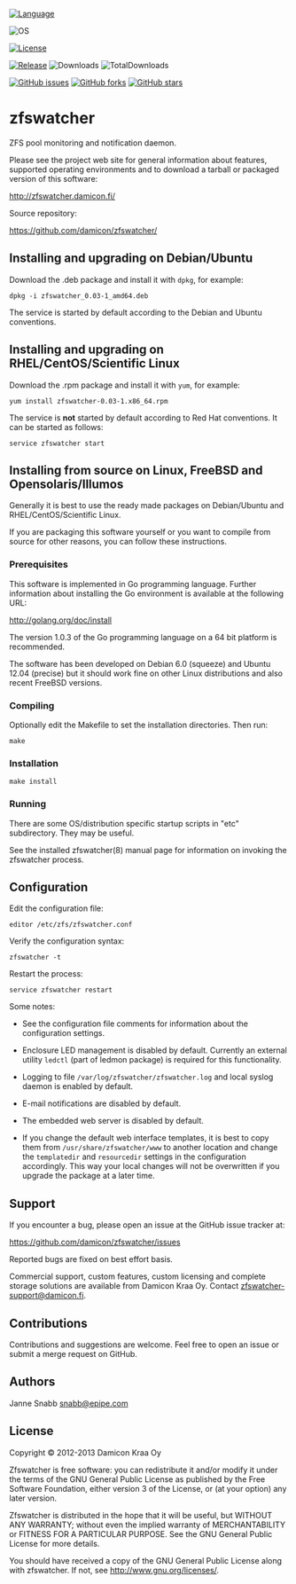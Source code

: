 [![Language](https://img.shields.io/badge/language-Go-brightgreen.svg)](https://golang.org/)

![OS](https://img.shields.io/badge/os-Linux%2C%20FreeBSD%2C%20Solaris%2C%20OpenSolaris%2C%20OpenIndiana-brightgreen.svg)

[![License](https://img.shields.io/github/license/rouben/zfswatcher.svg)](COPYING)

[![Release](https://img.shields.io/github/release/rouben/zfswatcher.svg)](https://github.com/rouben/zfswatcher/releases)
![Downloads](https://img.shields.io/github/downloads/rouben/zfswatcher/latest/total.svg)
![TotalDownloads](https://img.shields.io/github/downloads/rouben/zfswatcher/total.svg)

[![GitHub issues](https://img.shields.io/github/issues/rouben/zfswatcher.svg)](https://github.com/rouben/zfswatcher/issues)
[![GitHub forks](https://img.shields.io/github/forks/rouben/zfswatcher.svg)](https://github.com/rouben/zfswatcher/network)
[![GitHub stars](https://img.shields.io/github/stars/rouben/zfswatcher.svg)](https://github.com/rouben/zfswatcher/stargazers)

zfswatcher
==========

ZFS pool monitoring and notification daemon.

Please see the project web site for general information about features,
supported operating environments and to download a tarball or packaged
version of this software:

http://zfswatcher.damicon.fi/

Source repository:

https://github.com/damicon/zfswatcher/


Installing and upgrading on Debian/Ubuntu
-----------------------------------------

Download the .deb package and install it with `dpkg`, for example:

    dpkg -i zfswatcher_0.03-1_amd64.deb

The service is started by default according to the Debian and Ubuntu
conventions.


Installing and upgrading on RHEL/CentOS/Scientific Linux
--------------------------------------------------------

Download the .rpm package and install it with `yum`, for example:

    yum install zfswatcher-0.03-1.x86_64.rpm

The service is **not** started by default according to Red Hat
conventions. It can be started as follows:

    service zfswatcher start


Installing from source on Linux, FreeBSD and Opensolaris/Illumos
-------------------------------------------

Generally it is best to use the ready made packages on Debian/Ubuntu
and RHEL/CentOS/Scientific Linux.

If you are packaging this software yourself or you want to compile
from source for other reasons, you can follow these instructions.


### Prerequisites

This software is implemented in Go programming language. Further
information about installing the Go environment is available
at the following URL:

http://golang.org/doc/install

The version 1.0.3 of the Go programming language on a 64 bit platform
is recommended.

The software has been developed on Debian 6.0 (squeeze) and Ubuntu 12.04
(precise) but it should work fine on other Linux distributions and also
recent FreeBSD versions.


### Compiling

Optionally edit the Makefile to set the installation directories.
Then run:

    make


### Installation

    make install


### Running

There are some OS/distribution specific startup scripts in "etc"
subdirectory. They may be useful.

See the installed zfswatcher(8) manual page for information on invoking
the zfswatcher process.


Configuration
-------------

Edit the configuration file:

    editor /etc/zfs/zfswatcher.conf

Verify the configuration syntax:

    zfswatcher -t

Restart the process:

    service zfswatcher restart

Some notes:

- See the configuration file comments for information about the configuration
  settings.

- Enclosure LED management is disabled by default. Currently an external
  utility `ledctl` (part of ledmon package) is required for this
  functionality.

- Logging to file `/var/log/zfswatcher/zfswatcher.log` and local syslog
  daemon is enabled by default.

- E-mail notifications are disabled by default.

- The embedded web server is disabled by default.

- If you change the default web interface templates, it is best to copy them
  from `/usr/share/zfswatcher/www` to another location and change the
  `templatedir` and `resourcedir` settings in the configuration accordingly.
  This way your local changes will not be overwritten if you upgrade the
  package at a later time.


Support
-------

If you encounter a bug, please open an issue at the GitHub issue
tracker at:

https://github.com/damicon/zfswatcher/issues

Reported bugs are fixed on best effort basis.

Commercial support, custom features, custom licensing and complete
storage solutions are available from Damicon Kraa Oy. Contact
<zfswatcher-support@damicon.fi>.


Contributions
-------------

Contributions and suggestions are welcome. Feel free to open an issue
or submit a merge request on GitHub.


Authors
-------

Janne Snabb <snabb@epipe.com>


License
-------

Copyright © 2012-2013 Damicon Kraa Oy

Zfswatcher is free software: you can redistribute it and/or modify
it under the terms of the GNU General Public License as published by
the Free Software Foundation, either version 3 of the License, or
(at your option) any later version.

Zfswatcher is distributed in the hope that it will be useful,
but WITHOUT ANY WARRANTY; without even the implied warranty of
MERCHANTABILITY or FITNESS FOR A PARTICULAR PURPOSE. See the
GNU General Public License for more details.

You should have received a copy of the GNU General Public License
along with zfswatcher. If not, see <http://www.gnu.org/licenses/>.

